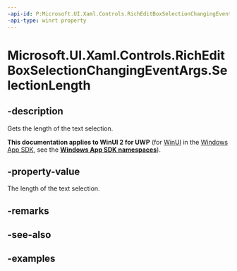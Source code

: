 ```yaml
---
-api-id: P:Microsoft.UI.Xaml.Controls.RichEditBoxSelectionChangingEventArgs.SelectionLength
-api-type: winrt property
---
```


<!-- Property syntax.
public int SelectionLength { get; }
-->

# Microsoft.UI.Xaml.Controls.RichEditBoxSelectionChangingEventArgs.SelectionLength

## -description

Gets the length of the text selection.

**This documentation applies to WinUI 2 for UWP** (for [WinUI](/windows/apps/winui/winui3/) in the [Windows App SDK](/windows/apps/windows-app-sdk/), see the **[Windows App SDK namespaces](/windows/windows-app-sdk/api/winrt/)**).

## -property-value

The length of the text selection.

## -remarks

## -see-also

## -examples

